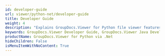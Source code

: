```yaml
---
id: developer-guide
url: viewer/python-net/developer-guide
title: Developer Guide
weight: 4
description: "Explains GroupDocs.Viewer for Python file viewer features and shows how to view PDF, Word, Excel, PowerPoint documents inside your JavaScript applications"
keywords: GroupDocs.Viewer Developer Guide, GroupDocs.Viewer Java Developer Guide, GroupDocs.Viewer Developer Guide Java, Using GroupDocs.Viewer for Python, GroupDocs.Viewer for Python use cases
productName: GroupDocs.Viewer for Python via .Net
hideChildren: False
isMenuItemWithNoContent: True
---
```

